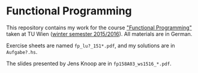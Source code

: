 # Functional Programming

This repository contains my work for the course ["Functional Programming"][fp]
taken at TU Wien ([winter semester 2015/2016][fp1516]). All materials are in
German.

Exercise sheets are named `fp_lu?_151*.pdf`, and my solutions are in
`Aufgabe?.hs`.

The slides presented by Jens Knoop are in `fp158A03_ws1516_*.pdf`.

[fp]: http://www.complang.tuwien.ac.at/knoop/fp185A03.html
[fp1516]: http://www.complang.tuwien.ac.at/knoop/fp185A03_ws1516.html
